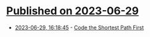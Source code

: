 # [Published on 2023-06-29](index.md)

* [2023-06-29, 16:18:45](https://lobste.rs/s/bd3eoc/code_shortest_path_first) - [Code the Shortest Path First](https://evanlh.com/posts/shortest_path_first_sdlc/)
